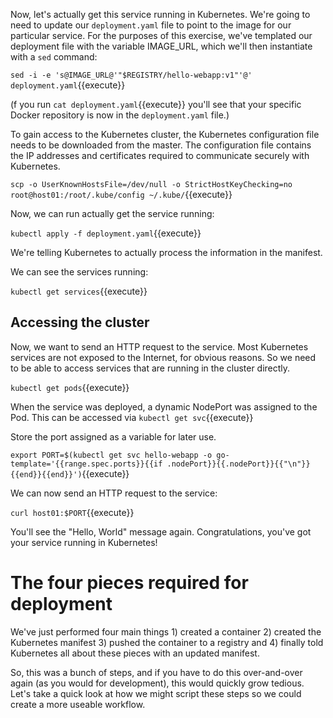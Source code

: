 Now, let's actually get this service running in Kubernetes. We're going to need to update our `deployment.yaml` file to point to the image for our particular service. For the purposes of this exercise, we've templated our deployment file with the variable IMAGE_URL, which we'll then instantiate with a `sed` command:

`sed -i -e 's@IMAGE_URL@'"$REGISTRY/hello-webapp:v1"'@' deployment.yaml`{{execute}}

(f you run `cat deployment.yaml`{{execute}} you'll see that your specific Docker repository is now in the `deployment.yaml` file.)

To gain access to the Kubernetes cluster, the Kubernetes configuration file needs to be downloaded from the master. The configuration file contains the IP addresses and certificates required to communicate securely with Kubernetes.

`scp -o UserKnownHostsFile=/dev/null -o StrictHostKeyChecking=no root@host01:/root/.kube/config ~/.kube/`{{execute}}

Now, we can run actually get the service running:

`kubectl apply -f deployment.yaml`{{execute}}

We're telling Kubernetes to actually process the information in the manifest.

We can see the services running:

`kubectl get services`{{execute}}

## Accessing the cluster

Now, we want to send an HTTP request to the service. Most Kubernetes services are not exposed to the Internet, for obvious reasons. So we need to be able to access services that are running in the cluster directly.

`kubectl get pods`{{execute}}

When the service was deployed, a dynamic NodePort was assigned to the Pod. This can be accessed via `kubectl get svc`{{execute}}

Store the port assigned as a variable for later use.

`export PORT=$(kubectl get svc hello-webapp -o go-template='{{range.spec.ports}}{{if .nodePort}}{{.nodePort}}{{"\n"}}{{end}}{{end}}')`{{execute}}

We can now send an HTTP request to the service:

`curl host01:$PORT`{{execute}}

You'll see the "Hello, World" message again. Congratulations, you've got your service running in Kubernetes!

# The four pieces required for deployment

We've just performed four main things 1) created a container 2) created the Kubernetes manifest 3) pushed the container to a registry and 4) finally told Kubernetes all about these pieces with an updated manifest.

So, this was a bunch of steps, and if you have to do this over-and-over again (as you would for development), this would quickly grow tedious. Let's take a quick look at how we might script these steps so we could create a more useable workflow.
